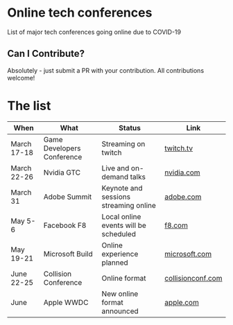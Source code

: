 # Online tech conferences
List of major tech conferences going online due to COVID-19

## Can I Contribute?
Absolutely - just submit a PR with your contribution. All contributions welcome!

# The list

When | What | Status | Link
---- | ---- | ------ | ----
March 17-18 | Game Developers Conference | Streaming on twitch | [twitch.tv](https://www.twitch.tv/GDC)
March 22-26 | Nvidia GTC | Live and on-demand talks | [nvidia.com](https://www.nvidia.com/en-us/gtc/)
March 31 | Adobe Summit | Keynote and sessions streaming online | [adobe.com](https://www.adobe.com/summit.html)
May 5-6 | Facebook F8 | Local online events will be scheduled | [f8.com](https://developers.facebook.com/blog/post/2020/02/27/important-f8-2020-update/)
May 19-21 | Microsoft Build | Online experience planned | [microsoft.com](https://www.microsoft.com/en-us/build)
June 22-25 | Collision Conference | Online format | [collisionconf.com](https://collisionconf.com/)
June | Apple WWDC | New online format announced | [apple.com](https://www.apple.com/dk/newsroom/2020/03/apples-wwdc-2020-kicks-off-in-june-with-an-all-new-online-format/)
